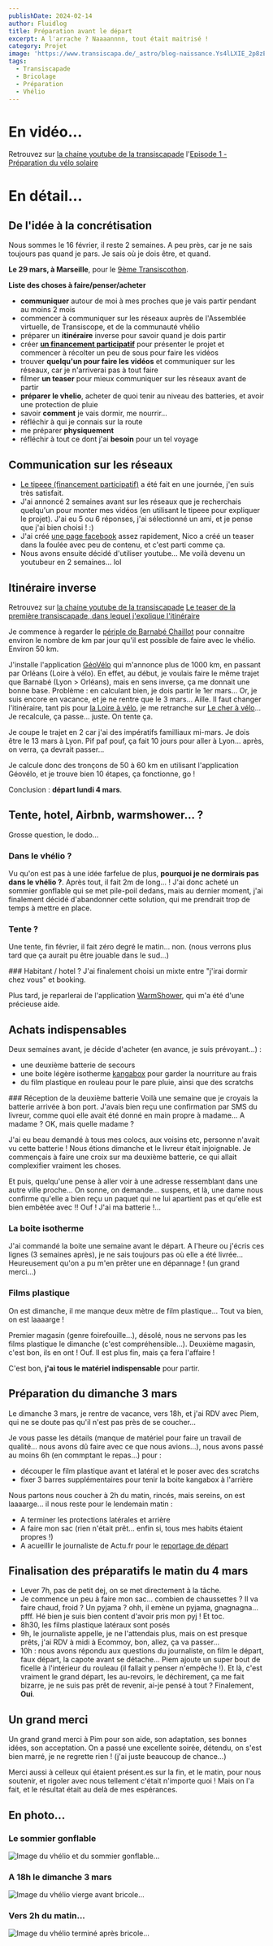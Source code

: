 ```yaml
---
publishDate: 2024-02-14
author: Fluidlog
title: Préparation avant le départ
excerpt: A l'arrache ? Naaaannnn, tout était maitrisé !
category: Projet
image: 'https://www.transiscapa.de/_astro/blog-naissance.Ys4lLXIE_2p8zEn.webp'
tags:
  - Transiscapade
  - Bricolage
  - Préparation
  - Vhélio
---
```


# En vidéo...
Retrouvez sur [la chaine youtube de la transiscapade](https://www.youtube.com/@Transiscapade) l'[Episode 1 - Préparation du vélo solaire](https://www.youtube.com/watch?v=lCHRIJVEt80)

# En détail...

## De l'idée à la concrétisation
Nous sommes le 16 février, il reste 2 semaines. A peu près, car je ne sais toujours pas quand je pars. Je sais où je dois être, et quand.

**Le 29 mars, à Marseille**, pour le [9ème Transiscothon](https://ferme.yeswiki.net/PWA_GareCentrale/?TransiscothonN9_Programme).

**Liste des choses à faire/penser/acheter**
- **communiquer** autour de moi à mes proches que je vais partir pendant au moins 2 mois
- commencer à communiquer sur les réseaux auprès de l'Assemblée virtuelle, de Transiscope, et de la communauté vhélio
- préparer un **itinéraire** inverse pour savoir quand je dois partir
- créer [**un financement participatif**](https://fr.tipeee.com/transiscapade/) pour présenter le projet et commencer à récolter un peu de sous pour faire les vidéos
- trouver **quelqu'un pour faire les vidéos** et communiquer sur les réseaux, car je n'arriverai pas à tout faire
- filmer **un teaser** pour mieux communiquer sur les réseaux avant de partir
- **préparer le vhelio**, acheter de quoi tenir au niveau des batteries, et avoir une protection de pluie
- savoir **comment** je vais dormir, me nourrir...
- réfléchir à qui je connais sur la route
- me préparer **physiquement**
- réfléchir à tout ce dont j'ai **besoin** pour un tel voyage

## Communication sur les réseaux
- [Le tipeee (financement participatif)](https://fr.tipeee.com/transiscapade/) a été fait en une journée, j'en suis très satisfait.
- J'ai annoncé 2 semaines avant sur les réseaux que je recherchais quelqu'un pour monter mes vidéos (en utilisant le tipeee pour expliquer le projet). J'ai eu 5 ou 6 réponses, j'ai sélectionné un ami, et je pense que j'ai bien choisi ! :)
- J'ai créé [une page facebook](https://www.facebook.com/profile.php?id=61556861211105) assez rapidement, Nico a créé un teaser dans la foulée avec peu de contenu, et c'est parti comme ça.
- Nous avons ensuite décidé d'utiliser youtube... Me voilà devenu un youtubeur en 2 semaines... lol

## Itinéraire inverse
Retrouvez sur [la chaine youtube de la transiscapade](https://www.youtube.com/@Transiscapade) [Le teaser de la première transiscapade, dans lequel j'explique l'itinéraire](https://www.youtube.com/watch?v=lCHRIJVEt80)

Je commence à regarder le [périple de Barnabé Chaillot](https://vhelio.org/suivez-le-periple-de-barnabe/) pour connaitre environ le nombre de km par jour qu'il est possible de faire avec le vhélio. Environ 50 km.

J'installe l'application [GéoVélo](https://geovelo.app/fr/) qui m'annonce plus de 1000 km, en passant par Orléans (Loire à vélo). En effet, au début, je voulais faire le même trajet que Barnabé (Lyon > Orléans), mais en sens inverse, ça me donnait une bonne base.
Problème : en calculant bien, je dois partir le 1er mars... Or, je suis encore en vacance, et je ne rentre que le 3 mars... Aille. Il faut changer l'itinéraire, tant pis pour [la Loire à vélo](https://www.loireavelo.fr/), je me retranche sur [Le cher à vélo](https://www.val-de-loire-41.com/destination-loir-et-cher/la-vallee-du-cher/circuits-velo-vallee-du-cher/)...
Je recalcule, ça passe... juste. On tente ça.

Je coupe le trajet en 2 car j'ai des impératifs familliaux mi-mars. Je dois être le 13 mars à Lyon. Pif paf pouf, ça fait 10 jours pour aller à Lyon... après, on verra, ça devrait passer...

Je calcule donc des tronçons de 50 à 60 km en utilisant l'application Géovélo, et je trouve bien 10 étapes, ça fonctionne, go !

Conclusion : **départ lundi 4 mars**.

## Tente, hotel, Airbnb, warmshower... ?
Grosse question, le dodo...

### Dans le vhélio ?
Vu qu'on est pas à une idée farfelue de plus, **pourquoi je ne dormirais pas dans le vhélio ?**. Après tout, il fait 2m de long... ! J'ai donc acheté un sommier gonflable qui se met pile-poil dedans, mais au dernier moment, j'ai finalement décidé d'abandonner cette solution, qui me prendrait trop de temps à mettre en place.

### Tente ?
Une tente, fin février, il fait zéro degré le matin... non. (nous verrons plus tard que ça aurait pu être jouable dans le sud...)

### Habitant / hotel ?
J'ai finalement choisi un mixte entre "j'irai dormir chez vous" et booking.

Plus tard, je reparlerai de l'application [WarmShower](https://www.warmshowers.org/fr), qui m'a été d'une précieuse aide.

## Achats indispensables
Deux semaines avant, je décide d'acheter (en avance, je suis prévoyant...) : 
- une deuxième batterie de secours
- une boite légère isotherme [kangabox](https://www.laboiteisotherme.com/kangabox/847-kangabox-expert-gn-11-30l-.html) pour garder la nourriture au frais
- du film plastique en rouleau pour le pare pluie, ainsi que des scratchs

### Réception de la deuxième batterie
Voilà une semaine que je croyais la batterie arrivée à bon port. J'avais bien reçu une confirmation par SMS du livreur, comme quoi elle avait été donné en main propre à madame... A madame ? OK, mais quelle madame ? 

J'ai eu beau demandé à tous mes colocs, aux voisins etc, personne n'avait vu cette batterie ! Nous étions dimanche et le livreur était injoignable. Je commençais à faire une croix sur ma deuxième batterie, ce qui allait complexifier vraiment les choses.

Et puis, quelqu'une pense à aller voir à une adresse ressemblant dans une autre ville proche... On sonne, on demande... suspens, et là, une dame nous confirme qu'elle a bien reçu un paquet qui ne lui apartient pas et qu'elle est bien embêtée avec !! Ouf ! J'ai ma batterie !...

### La boite isotherme
J'ai commandé la boite une semaine avant le départ. A l'heure ou j'écris ces lignes (3 semaines après), je ne sais toujours pas où elle a été livrée... Heureusement qu'on a pu m'en prêter une en dépannage ! (un grand merci...)

### Films plastique
On est dimanche, il me manque deux mètre de film plastique... Tout va bien, on est laaaarge !

Premier magasin (genre foirefouille...), désolé, nous ne servons pas les films plastique le dimanche (c'est compréhensible...). Deuxième magasin, c'est bon, ils en ont ! Ouf. Il est plus fin, mais ça fera l'affaire !

C'est bon, **j'ai tous le matériel indispensable** pour partir.

## Préparation du dimanche 3 mars
Le dimanche 3 mars, je rentre de vacance, vers 18h, et j'ai RDV avec Piem, qui ne se doute pas qu'il n'est pas près de se coucher...

Je vous passe les détails (manque de matériel pour faire un travail de qualité... nous avons dû faire avec ce que nous avions...), nous avons passé au moins 6h (en commptant le repas...) pour : 
- découper le film plastique avant et latéral et le poser avec des scratchs
- fixer 3 barres supplémentaires pour tenir la boite kangabox à l'arrière

Nous partons nous coucher à 2h du matin, rincés, mais sereins, on est laaaarge... il nous reste pour le lendemain matin : 
- A terminer les protections latérales et arrière
- A faire mon sac (rien n'était prêt... enfin si, tous mes habits étaient propres !)
- A acueillir le journaliste de Actu.fr pour le [reportage de départ](https://actu.fr/pays-de-la-loire/allonnes_72003/il-va-parcourir-pres-de-900-kilometres-en-un-mois-a-bord-dun-velo-solaire_60780828.html)

## Finalisation des préparatifs le matin du 4 mars
- Lever 7h, pas de petit dej, on se met directement à la tâche.
- Je commence un peu à faire mon sac... combien de chaussettes ? Il va faire chaud, froid ? Un pyjama ? ohh, il emène un pyjama, gnagnagna... pfff. Hé bien je suis bien content d'avoir pris mon pyj ! Et toc.
- 8h30, les films plastique latéraux sont posés
- 9h, le journaliste appelle, je ne l'attendais plus, mais on est presque prêts, j'ai RDV à midi à Ecommoy, bon, allez, ça va passer...
- 10h : nous avons répondu aux questions du journaliste, on film le départ, faux départ, la capote avant se détache... Piem ajoute un super bout de ficelle à l'intérieur du rouleau (il fallait y penser n'empêche !). Et là, c'est vraiment le grand départ, les au-revoirs, le déchirement, ça me fait bizarre, je ne suis pas prêt de revenir, ai-je pensé à tout ? Finalement, **Oui**.

## Un grand merci

Un grand grand merci à Pim pour son aide, son adaptation, ses bonnes idées, son acceptation. On a passé une excellente soirée, détendu, on s'est bien marré, je ne regrette rien ! (j'ai juste beaucoup de chance...)

Merci aussi à celleux qui étaient présent.es sur la fin, et le matin, pour nous soutenir, et rigoler avec nous tellement c'était n'importe quoi ! Mais on l'a fait, et le résultat était au delà de mes espérances.

## En photo...

### Le sommier gonflable
![Image du vhélio et du sommier gonflable...](../../assets/images/vhelio-sommier.jpg)

### A 18h le dimanche 3 mars
![Image du vhélio vierge avant bricole...](../../assets/images/vhelio-vierge.jpg)

### Vers 2h du matin...
![Image du vhélio terminé après bricole...](../../assets/images/vhelio-fini.jpg)
